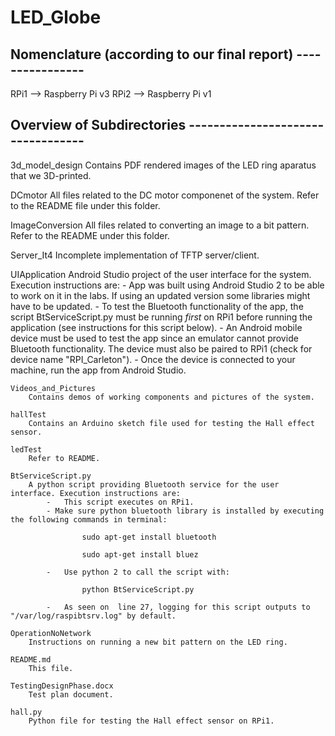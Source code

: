 # LED_Globe

## Nomenclature (according to our final report) ----------------
    
  RPi1 --> Raspberry Pi v3
  RPi2 --> Raspberry Pi v1

## Overview of Subdirectories ----------------------------------

  3d_model_design
    Contains PDF rendered images of the LED ring aparatus that we 3D-printed.
  
  DCmotor
    All files related to the DC motor componenet of the system. Refer to the README file under this folder.
  
  ImageConversion
    All files related to converting an image to a bit pattern. Refer to the README under this folder.

  Server_It4
    Incomplete implementation of TFTP server/client.
    
  UIApplication
    Android Studio project of the user interface for the system. Execution instructions are:
      -	App was built using Android Studio 2 to be able to work on it in the labs. If using an updated version some libraries might have 					to be updated.
			-	To test the Bluetooth functionality of the app, the script BtServiceScript.py must be running *first* on RPi1 before running the application (see instructions for this script below).
			-	An Android mobile device must be used to test the app since an emulator cannot provide Bluetooth functionality. The device must also be paired to RPi1 (check for device name "RPI_Carleton").
			-	Once the device is connected to your machine, run the app from Android Studio.
	
	Videos_and_Pictures
		Contains demos of working components and pictures of the system.
	
	hallTest
		Contains an Arduino sketch file used for testing the Hall effect sensor.
	
	ledTest
		Refer to README.
	
	BtServiceScript.py
		A python script providing Bluetooth service for the user interface. Execution instructions are:
			-	This script executes on RPi1.
			- Make sure python bluetooth library is installed by executing the following commands in terminal:
					
					sudo apt-get install bluetooth
					
					sudo apt-get install bluez
			
			-	Use python 2 to call the script with:
					
					python BtServiceScript.py

			-	As seen on  line 27, logging for this script outputs to "/var/log/raspibtsrv.log" by default.

	OperationNoNetwork
		Instructions on running a new bit pattern on the LED ring.

	README.md
		This file.
		
	TestingDesignPhase.docx
		Test plan document.
		
	hall.py
		Python file for testing the Hall effect sensor on RPi1.
